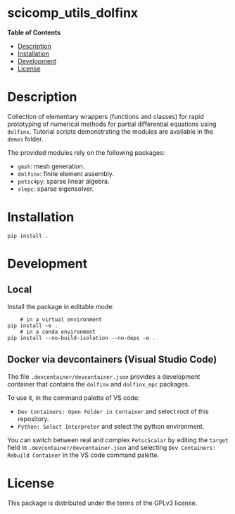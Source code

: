 # scicomp_utils_dolfinx

**Table of Contents**

- [Description](#description)
- [Installation](#installation)
- [Development](#development)
- [License](#license)

# Description

Collection of elementary wrappers (functions and classes) for rapid prototyping of numerical methods for partial differential equations using `dolfinx`. Tutorial scripts demonstrating the modules are available in the `demos` folder.

The provided modules rely on the following packages:
- `gmsh`: mesh generation.
- `dolfinx`: finite element assembly.
- `petsc4py`: sparse linear algebra.
- `slepc`: sparse eigensolver.

# Installation

```console
pip install .
```

# Development

## Local

Install the package in editable mode:

```console
    # in a virtual environment
pip install -e . 
    # in a conda environment
pip install --no-build-isolation --no-deps -e . 
```

## Docker via devcontainers (Visual Studio Code)

The file `.devcontainer/devcontainer.json` provides a development container that contains the `dolfinx` and `dolfinx_mpc` packages.

To use it, in the command palette of VS code:

- `Dev Containers: Open Folder in Container` and select root of this repository.
- `Python: Select Interpreter` and select the python environment.

You can switch between real and complex `PetscScalar` by editing the `target` field in `.devcontainer/devcontainer.json` and selecting `Dev Containers: Rebuild Container` in the VS code command palette.

# License

This package is distributed under the terms of the GPLv3 license.
